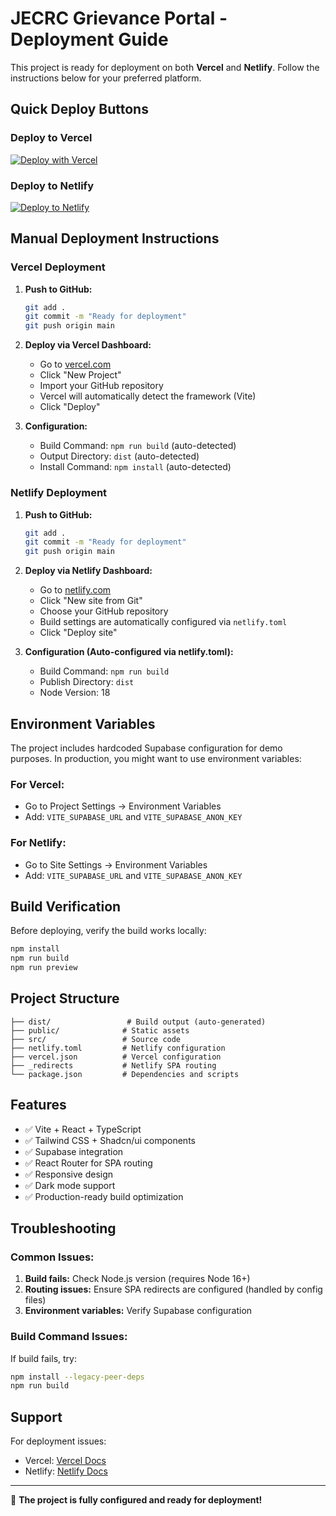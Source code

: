 # JECRC Grievance Portal - Deployment Guide

This project is ready for deployment on both **Vercel** and **Netlify**. Follow the instructions below for your preferred platform.

## Quick Deploy Buttons

### Deploy to Vercel
[![Deploy with Vercel](https://vercel.com/button)](https://vercel.com/new/clone?repository-url=https://github.com/YOUR_USERNAME/YOUR_REPO_NAME)

### Deploy to Netlify
[![Deploy to Netlify](https://www.netlify.com/img/deploy/button.svg)](https://app.netlify.com/start/deploy?repository=https://github.com/YOUR_USERNAME/YOUR_REPO_NAME)

## Manual Deployment Instructions

### Vercel Deployment

1. **Push to GitHub:**
   ```bash
   git add .
   git commit -m "Ready for deployment"
   git push origin main
   ```

2. **Deploy via Vercel Dashboard:**
   - Go to [vercel.com](https://vercel.com)
   - Click "New Project"
   - Import your GitHub repository
   - Vercel will automatically detect the framework (Vite)
   - Click "Deploy"

3. **Configuration:**
   - Build Command: `npm run build` (auto-detected)
   - Output Directory: `dist` (auto-detected)
   - Install Command: `npm install` (auto-detected)

### Netlify Deployment

1. **Push to GitHub:**
   ```bash
   git add .
   git commit -m "Ready for deployment"
   git push origin main
   ```

2. **Deploy via Netlify Dashboard:**
   - Go to [netlify.com](https://netlify.com)
   - Click "New site from Git"
   - Choose your GitHub repository
   - Build settings are automatically configured via `netlify.toml`
   - Click "Deploy site"

3. **Configuration (Auto-configured via netlify.toml):**
   - Build Command: `npm run build`
   - Publish Directory: `dist`
   - Node Version: 18

## Environment Variables

The project includes hardcoded Supabase configuration for demo purposes. In production, you might want to use environment variables:

### For Vercel:
- Go to Project Settings → Environment Variables
- Add: `VITE_SUPABASE_URL` and `VITE_SUPABASE_ANON_KEY`

### For Netlify:
- Go to Site Settings → Environment Variables
- Add: `VITE_SUPABASE_URL` and `VITE_SUPABASE_ANON_KEY`

## Build Verification

Before deploying, verify the build works locally:

```bash
npm install
npm run build
npm run preview
```

## Project Structure

```
├── dist/                 # Build output (auto-generated)
├── public/              # Static assets
├── src/                 # Source code
├── netlify.toml         # Netlify configuration
├── vercel.json          # Vercel configuration
├── _redirects           # Netlify SPA routing
└── package.json         # Dependencies and scripts
```

## Features

- ✅ Vite + React + TypeScript
- ✅ Tailwind CSS + Shadcn/ui components
- ✅ Supabase integration
- ✅ React Router for SPA routing
- ✅ Responsive design
- ✅ Dark mode support
- ✅ Production-ready build optimization

## Troubleshooting

### Common Issues:

1. **Build fails:** Check Node.js version (requires Node 16+)
2. **Routing issues:** Ensure SPA redirects are configured (handled by config files)
3. **Environment variables:** Verify Supabase configuration

### Build Command Issues:
If build fails, try:
```bash
npm install --legacy-peer-deps
npm run build
```

## Support

For deployment issues:
- Vercel: [Vercel Docs](https://vercel.com/docs)
- Netlify: [Netlify Docs](https://docs.netlify.com)

---

🚀 **The project is fully configured and ready for deployment!**